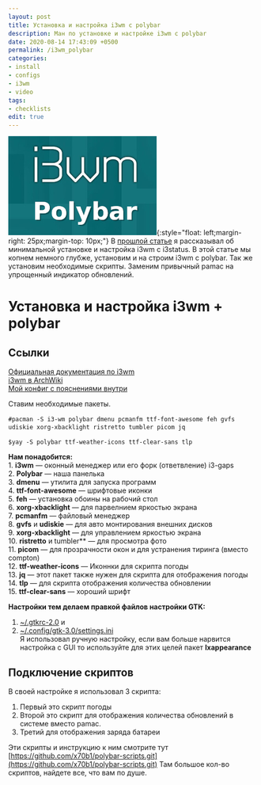 ```yaml
---
layout: post
title: Установка и настройка i3wm c polybar
description: Ман по установке и настройке i3wm с polybar
date: 2020-08-14 17:43:09 +0500
permalink: /i3wm_polybar
categories: 
- install
- configs
- i3wm
- video
tags:
- checklists
edit: true
---
```

![Тайлинг i3wm](../img/i3wm_polybar.jpg){:style="float: left;margin-right: 25px;margin-top: 10px;"} В [прошлой статье](https://ordanax.github.io/i3wm) я рассказывал об минимальной установке и настройка i3wm с i3status.
В этой статье мы копнем немного глубже, установим и на строим i3wm c polybar. Так же установим необходимые скрипты. Заменим привычный pamac на упрощенный индикатор обновлений.


# Установка и настройка i3wm + polybar

## Ссылки
[Официальная документация по i3wm](https://i3wm.org/docs/userguide.html)<br>
[i3wm в ArchWiki](https://wiki.archlinux.org/index.php/i3_%28%D0%A0%D1%83%D1%81%D1%81%D0%BA%D0%B8%D0%B9%29)<br>
[Мой конфиг с пояснениями внутри](https://github.com/ordanax/dots/tree/master/i3wm)<br>

Ставим необходимые пакеты.

```
#pacman -S i3-wm polybar dmenu pcmanfm ttf-font-awesome feh gvfs udiskie xorg-xbacklight ristretto tumbler picom jq
```
```
$yay -S polybar ttf-weather-icons ttf-clear-sans tlp
```

**Нам понадобится:** <br>
    1. **i3wm** — оконный менеджер или его форк (ответвление) i3-gaps <br>
    2. **Polybar** — наша панелька<br>
    3. **dmenu** — утилита для запуска программ <br>
    4. **ttf-font-awesome** — шрифтовые иконки <br>
    5. **feh** — установка обоины на рабочий стол <br>
    6. **xorg-xbacklight** — для парвелнием яркостью экрана<br>
    7. **pcmanfm** — файловый менеджер <br>
    8. **gvfs** и **udiskie** — для авто монтирования внешних дисков <br>
    9. **xorg-xbacklight** — для управлением яркостью экрана <br>
    10. **ristretto** и tumbler** — для просмотра фото <br>
    11. **picom** — для прозрачности окон и для устранения тиринга (вместо compton)<br>
    12. **ttf-weather-icons** — Иконнки для скрипта погоды<br>
    13. **jq** — этот пакет также нужен для скрипта для отображения погоды<br>
    14. **tlp** — для скрипта отображения количества обновлении<br>
    15. **ttf-clear-sans** — хороший шрифт<br>

**Настройки тем делаем правкой файлов настройки GTK:**
1. [~/.gtkrc-2.0](https://github.com/ordanax/dots/blob/master/3wm_v_3/gtkrc-2.0.tar.gz) и <br>
2. [~/.config/gtk-3.0/settings.ini](https://github.com/ordanax/dots/blob/master/3wm_v_3/gtk-3.0/settings.ini)<br> 
Я использовал ручную настройку, если вам больше нарвится настройка с GUI то используйте для этих целей пакет **lxappearance**


## Подключение скриптов

В своей настройке я использовал 3 скрипта:<br>
1) Первый это скрипт погоды<br>
2) Второй это скрипт для отображения количества обновлений в системе вместо pamac. <br>
3) Третий для отображения заряда батареи<br>

Эти скрипты и инструкцию к ним смотрите тут [https://github.com/x70b1/polybar-scripts.git](https://github.com/x70b1/polybar-scripts.git)
Там большое кол-во скриптов, найдете все, что вам по душе.

